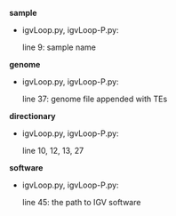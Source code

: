 **sample**
- igvLoop.py, igvLoop-P.py:

	line 9: sample name

**genome**
- igvLoop.py, igvLoop-P.py:

	line 37: genome file appended with TEs
  
**directionary**
- igvLoop.py, igvLoop-P.py:

	line 10, 12, 13, 27
  
**software**
- igvLoop.py, igvLoop-P.py:

	line 45: the path to IGV software

